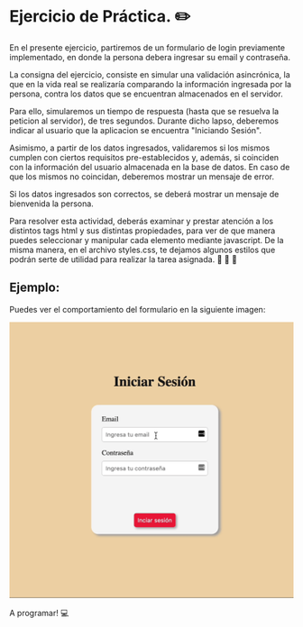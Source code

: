 # Ejercicio de Práctica. ✏️

En el presente ejercicio, partiremos de un formulario de login previamente implementado, en donde la persona debera ingresar su email y contraseña.

La consigna del ejercicio, consiste en simular una validación asincrónica, la que en la vida real se realizaría comparando la información ingresada por la persona, contra los datos que se encuentran almacenados en el servidor.

Para ello, simularemos un tiempo de respuesta (hasta que se resuelva la peticion al servidor), de tres segundos. Durante dicho lapso, deberemos indicar al usuario que la aplicacion se encuentra "Iniciando Sesión".

Asimismo, a partir de los datos ingresados, validaremos si los mismos cumplen con ciertos requisitos pre-establecidos y, además, si coinciden con la información del usuario almacenada en la base de datos. En caso de que los mismos no coincidan, deberemos mostrar un mensaje de error.

Si los datos ingresados son correctos, se deberá mostrar un mensaje de bienvenida la persona.

Para resolver esta actividad, deberás examinar y prestar atención a los distintos tags html y sus distintas propiedades, para ver de que manera puedes seleccionar y manipular cada elemento mediante javascript. De la misma manera, en el archivo styles.css, te dejamos algunos estilos que podrán serte de utilidad para realizar la tarea asignada. 👀 👀 👀

## Ejemplo:

Puedes ver el comportamiento del formulario en la siguiente imagen:

<img src="./assets/form.gif">

A programar! 💻
